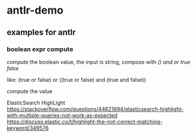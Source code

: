 # antlr-demo
## examples for antlr

### boolean expr compute

compute the boolean value, the input is string, compose with *() and or true false*

like: (true or false) or ((true or false) and (true and false))

compute the value

ElasticSearch HighLight
https://stackoverflow.com/questions/44621694/elasticsearch-highlight-with-multiple-queries-not-work-as-expected
https://discuss.elastic.co/t/highlight-the-not-correct-matching-keyword/349576
